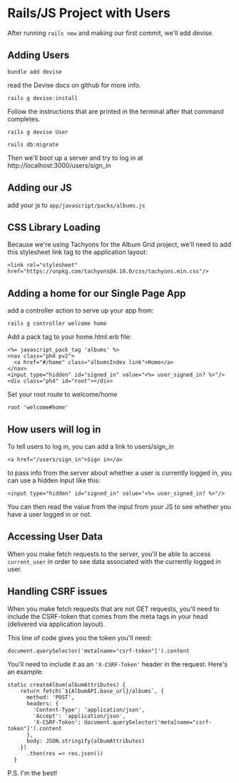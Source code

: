 # Rails/JS Project with Users

After running `rails new` and making our first commit, we'll add devise.
## Adding Users
```
bundle add devise
```

read the Devise docs on github for more info.
```
rails g devise:install
```

Follow the instructions that are printed in the terminal after that command completes.

``` 
rails g devise User
```

```
rails db:migrate
```
Then we'll boot up a server and try to log in at http://localhost:3000/users/sign_in

## Adding our JS
add your js to `app/javascript/packs/albums.js`

## CSS Library Loading
Because we're using Tachyons for the Album Grid project, we'll need to add this stylesheet link tag to the application layout:
```
<link rel="stylesheet" href="https://unpkg.com/tachyons@4.10.0/css/tachyons.min.css"/>
```

## Adding a home for our Single Page App
add a controller action to serve up your app from:

```
rails g controller welcome home
```

Add a pack tag to your home.html.erb file:

```
<%= javascript_pack_tag 'albums' %>
<nav class="ph4 pv2">
  <a href="#/home" class="albumsIndex link">Home</a>
</nav>
<input type="hidden" id="signed_in" value="<%= user_signed_in? %>"/>
<div class="ph4" id="root"></div>
```

Set your root route to welcome/home
```
root 'welcome#home'
```
## How users will log in
To tell users to log in, you can add a link to users/sign_in
```
<a href="/users/sign_in">Sign in</a>
```

to pass info from the server about whether a user is currently logged in, you can use a hidden input like this:

```
<input type="hidden" id="signed_in" value="<%= user_signed_in? %>"/>
```

You can then read the value from the input from your JS to see whether you have a user logged in or not.
## Accessing User Data
When you make fetch requests to the server, you'll be able to access `current_user` in order to see data associated with the currently logged in user.
## Handling CSRF issues
When you make fetch requests that are not GET requests, you'll need to include the CSRF-token that comes from the meta tags in your head (delivered via application layout).

This line of code gives you the token you'll need:
```
document.querySelector('meta[name="csrf-token"]').content
```

You'll need to include it as an `'X-CSRF-Token'` header in the request. Here's an example:

```
static createAlbum(albumAttributes) {
    return fetch(`${AlbumAPI.base_url}/albums`, {
      method: 'POST',
      headers: {
        'Content-Type': 'application/json',
        'Accept': 'application/json',
        'X-CSRF-Token': document.querySelector('meta[name="csrf-token"]').content
      },
      body: JSON.stringify(albumAttributes)
    })
      .then(res => res.json())
  }
```

P.S. I'm the best!